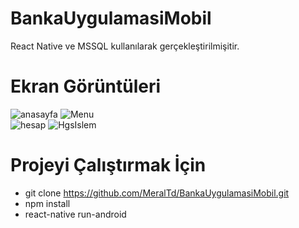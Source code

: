 # BankaUygulamasiMobil
React Native ve MSSQL kullanılarak gerçekleştirilmişitir.
</br>
# Ekran Görüntüleri
![anasayfa](https://user-images.githubusercontent.com/26633192/78393704-020b0200-75f3-11ea-822e-352afd768b60.PNG)
![Menu](https://user-images.githubusercontent.com/26633192/78393734-13540e80-75f3-11ea-817a-79241dd7dfe4.PNG)
</br>
![hesap](https://user-images.githubusercontent.com/26633192/78393772-25ce4800-75f3-11ea-952c-0380a1f00afa.PNG)
![HgsIslem](https://user-images.githubusercontent.com/26633192/78393784-29fa6580-75f3-11ea-9dbd-869fc7bb33fd.PNG)

# Projeyi Çalıştırmak İçin
- git clone https://github.com/MeralTd/BankaUygulamasiMobil.git
- npm install
- react-native run-android

